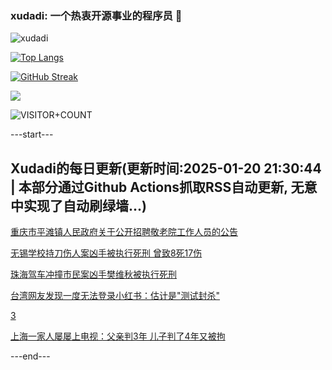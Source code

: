 ### xudadi: 一个热衷开源事业的程序员 👋

![xudadi](https://github-readme-stats-git-masterorgs-github-readme-stats-team.vercel.app/api?username=xudadi)

[![Top Langs](https://github-readme-stats.vercel.app/api/top-langs/?username=xudadi)](https://github.com/anuraghazra/github-readme-stats)

[![GitHub Streak](https://streak-stats.demolab.com?user=xudadi&locale=zh_Hans)](https://git.io/streak-stats)

![](https://raw.githubusercontent.com/xudadi/xudadi/main/assets/github-contribution-grid-snake.svg)

![VISITOR+COUNT](https://komarev.com/ghpvc/?username=xudadi&label=VISITOR+COUNT)


---start---

## Xudadi的每日更新(更新时间:2025-01-20 21:30:44 | 本部分通过Github Actions抓取RSS自动更新, 无意中实现了自动刷绿墙...)

[重庆市平滩镇人民政府关于公开招聘敬老院工作人员的公告](https://www.gongkaoleida.com/article/2271465)

[无锡学校持刀伤人案凶手被执行死刑 曾致8死17伤](https://m.163.com/news/article/JMBRFCBN000189PS.html)

[珠海驾车冲撞市民案凶手樊维秋被执行死刑](https://m.163.com/news/article/JMBQT72J000189PS.html)

[台湾网友发现一度无法登录小红书：估计是"测试封杀"](https://m.163.com/news/article/JMBNFUF505504DPG.html)

[3](https://m.163.com/touch/news/sub/domestic)

[上海一家人屡屡上电视：父亲判3年 儿子判了4年又被拘](https://m.163.com/news/article/JMBDDK930001899O.html)

---end---

